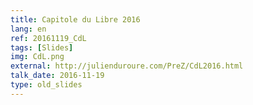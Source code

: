 ```yaml
---
title: Capitole du Libre 2016
lang: en
ref: 20161119_CdL
tags: [Slides]
img: CdL.png
external: http://julienduroure.com/PreZ/CdL2016.html
talk_date: 2016-11-19
type: old_slides
---
```

